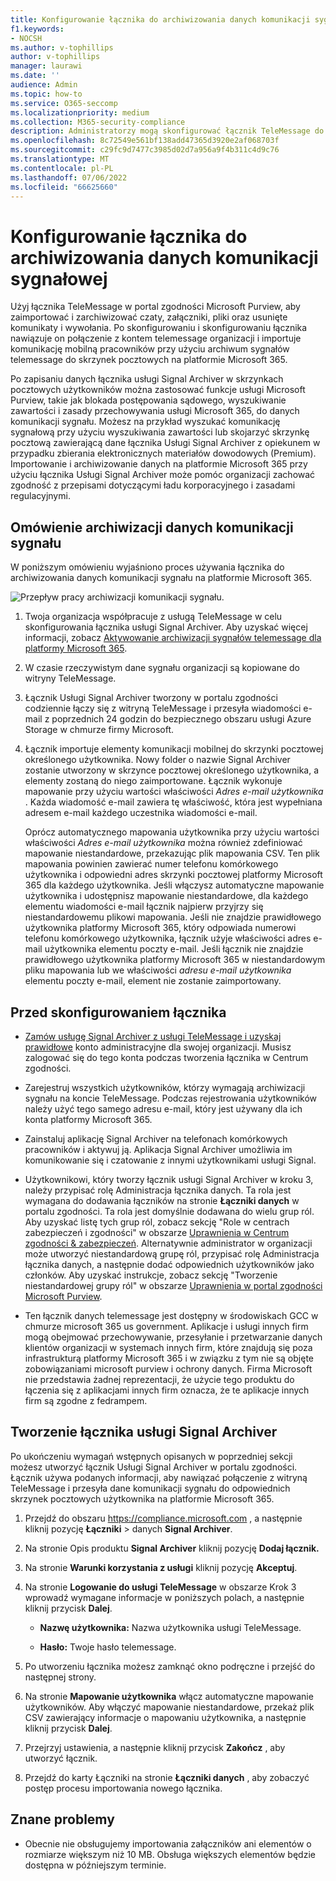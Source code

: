 ```yaml
---
title: Konfigurowanie łącznika do archiwizowania danych komunikacji sygnałowej na platformie Microsoft 365
f1.keywords:
- NOCSH
ms.author: v-tophillips
author: v-tophillips
manager: laurawi
ms.date: ''
audience: Admin
ms.topic: how-to
ms.service: O365-seccomp
ms.localizationpriority: medium
ms.collection: M365-security-compliance
description: Administratorzy mogą skonfigurować łącznik TeleMessage do importowania i archiwizowania danych komunikacji sygnału na platformie Microsoft 365. Dzięki temu można archiwizować dane ze źródeł danych innych firm w usłudze Microsoft 365, aby można było zarządzać danymi innych firm za pomocą funkcji zgodności, takich jak archiwizowanie prawne, wyszukiwanie zawartości i zasady przechowywania.
ms.openlocfilehash: 8c72549e561bf138add47365d3920e2af068703f
ms.sourcegitcommit: c29fc9d7477c3985d02d7a956a9f4b311c4d9c76
ms.translationtype: MT
ms.contentlocale: pl-PL
ms.lasthandoff: 07/06/2022
ms.locfileid: "66625660"
---
```

# <a name="set-up-a-connector-to-archive-signal-communications-data"></a>Konfigurowanie łącznika do archiwizowania danych komunikacji sygnałowej

Użyj łącznika TeleMessage w portal zgodności Microsoft Purview, aby zaimportować i zarchiwizować czaty, załączniki, pliki oraz usunięte komunikaty i wywołania. Po skonfigurowaniu i skonfigurowaniu łącznika nawiązuje on połączenie z kontem telemessage organizacji i importuje komunikację mobilną pracowników przy użyciu archiwum sygnałów telemessage do skrzynek pocztowych na platformie Microsoft 365.

Po zapisaniu danych łącznika usługi Signal Archiver w skrzynkach pocztowych użytkowników można zastosować funkcje usługi Microsoft Purview, takie jak blokada postępowania sądowego, wyszukiwanie zawartości i zasady przechowywania usługi Microsoft 365, do danych komunikacji sygnału. Możesz na przykład wyszukać komunikację sygnałową przy użyciu wyszukiwania zawartości lub skojarzyć skrzynkę pocztową zawierającą dane łącznika Usługi Signal Archiver z opiekunem w przypadku zbierania elektronicznych materiałów dowodowych (Premium). Importowanie i archiwizowanie danych na platformie Microsoft 365 przy użyciu łącznika Usługi Signal Archiver może pomóc organizacji zachować zgodność z przepisami dotyczącymi ładu korporacyjnego i zasadami regulacyjnymi.

## <a name="overview-of-archiving-signal-communications-data"></a>Omówienie archiwizacji danych komunikacji sygnału

W poniższym omówieniu wyjaśniono proces używania łącznika do archiwizowania danych komunikacji sygnału na platformie Microsoft 365.

![Przepływ pracy archiwizacji komunikacji sygnału.](../media/SignalConnectorWorkflow.png)

1. Twoja organizacja współpracuje z usługą TeleMessage w celu skonfigurowania łącznika usługi Signal Archiver. Aby uzyskać więcej informacji, zobacz [Aktywowanie archiwizacji sygnałów telemessage dla platformy Microsoft 365](https://www.telemessage.com/microsoft-365-activation-for-signal-archiver/).

2. W czasie rzeczywistym dane sygnału organizacji są kopiowane do witryny TeleMessage.

3. Łącznik Usługi Signal Archiver tworzony w portalu zgodności codziennie łączy się z witryną TeleMessage i przesyła wiadomości e-mail z poprzednich 24 godzin do bezpiecznego obszaru usługi Azure Storage w chmurze firmy Microsoft.

4. Łącznik importuje elementy komunikacji mobilnej do skrzynki pocztowej określonego użytkownika. Nowy folder o nazwie Signal Archiver zostanie utworzony w skrzynce pocztowej określonego użytkownika, a elementy zostaną do niego zaimportowane. Łącznik wykonuje mapowanie przy użyciu wartości właściwości *Adres e-mail użytkownika* . Każda wiadomość e-mail zawiera tę właściwość, która jest wypełniana adresem e-mail każdego uczestnika wiadomości e-mail.

   Oprócz automatycznego mapowania użytkownika przy użyciu wartości właściwości *Adres e-mail użytkownika* można również zdefiniować mapowanie niestandardowe, przekazując plik mapowania CSV. Ten plik mapowania powinien zawierać numer telefonu komórkowego użytkownika i odpowiedni adres skrzynki pocztowej platformy Microsoft 365 dla każdego użytkownika. Jeśli włączysz automatyczne mapowanie użytkownika i udostępnisz mapowanie niestandardowe, dla każdego elementu wiadomości e-mail łącznik najpierw przyjrzy się niestandardowemu plikowi mapowania. Jeśli nie znajdzie prawidłowego użytkownika platformy Microsoft 365, który odpowiada numerowi telefonu komórkowego użytkownika, łącznik użyje właściwości adres e-mail użytkownika elementu poczty e-mail. Jeśli łącznik nie znajdzie prawidłowego użytkownika platformy Microsoft 365 w niestandardowym pliku mapowania lub we właściwości *adresu e-mail użytkownika* elementu poczty e-mail, element nie zostanie zaimportowany.

## <a name="before-you-set-up-a-connector"></a>Przed skonfigurowaniem łącznika

- [Zamów usługę Signal Archiver z usługi TeleMessage i uzyskaj prawidłowe](https://www.telemessage.com/mobile-archiver/order-mobile-archiver-for-o365/) konto administracyjne dla swojej organizacji. Musisz zalogować się do tego konta podczas tworzenia łącznika w Centrum zgodności.

- Zarejestruj wszystkich użytkowników, którzy wymagają archiwizacji sygnału na koncie TeleMessage. Podczas rejestrowania użytkowników należy użyć tego samego adresu e-mail, który jest używany dla ich konta platformy Microsoft 365.

- Zainstaluj aplikację Signal Archiver na telefonach komórkowych pracowników i aktywuj ją. Aplikacja Signal Archiver umożliwia im komunikowanie się i czatowanie z innymi użytkownikami usługi Signal.

- Użytkownikowi, który tworzy łącznik usługi Signal Archiver w kroku 3, należy przypisać rolę Administracja łącznika danych. Ta rola jest wymagana do dodawania łączników na stronie **Łączniki danych** w portalu zgodności. Ta rola jest domyślnie dodawana do wielu grup ról. Aby uzyskać listę tych grup ról, zobacz sekcję "Role w centrach zabezpieczeń i zgodności" w obszarze [Uprawnienia w Centrum zgodności & zabezpieczeń](../security/office-365-security/permissions-in-the-security-and-compliance-center.md#roles-in-the-security--compliance-center). Alternatywnie administrator w organizacji może utworzyć niestandardową grupę ról, przypisać rolę Administracja łącznika danych, a następnie dodać odpowiednich użytkowników jako członków. Aby uzyskać instrukcje, zobacz sekcję "Tworzenie niestandardowej grupy ról" w obszarze [Uprawnienia w portal zgodności Microsoft Purview](microsoft-365-compliance-center-permissions.md#create-a-custom-role-group).

- Ten łącznik danych telemessage jest dostępny w środowiskach GCC w chmurze microsoft 365 us government. Aplikacje i usługi innych firm mogą obejmować przechowywanie, przesyłanie i przetwarzanie danych klientów organizacji w systemach innych firm, które znajdują się poza infrastrukturą platformy Microsoft 365 i w związku z tym nie są objęte zobowiązaniami microsoft purview i ochrony danych. Firma Microsoft nie przedstawia żadnej reprezentacji, że użycie tego produktu do łączenia się z aplikacjami innych firm oznacza, że te aplikacje innych firm są zgodne z fedrampem.

## <a name="create-a-signal-archiver-connector"></a>Tworzenie łącznika usługi Signal Archiver

Po ukończeniu wymagań wstępnych opisanych w poprzedniej sekcji możesz utworzyć łącznik Usługi Signal Archiver w portalu zgodności. Łącznik używa podanych informacji, aby nawiązać połączenie z witryną TeleMessage i przesyła dane komunikacji sygnału do odpowiednich skrzynek pocztowych użytkownika na platformie Microsoft 365.

1. Przejdź do obszaru <https://compliance.microsoft.com> , a następnie kliknij pozycję **Łączniki** >  danych **Signal Archiver**.

2. Na stronie Opis produktu **Signal Archiver** kliknij pozycję **Dodaj łącznik.**

3. Na stronie **Warunki korzystania z usługi** kliknij pozycję **Akceptuj**.

4. Na stronie **Logowanie do usługi TeleMessage** w obszarze Krok 3 wprowadź wymagane informacje w poniższych polach, a następnie kliknij przycisk **Dalej**.

    - **Nazwę użytkownika:** Nazwa użytkownika usługi TeleMessage.

    - **Hasło:** Twoje hasło telemessage.

5. Po utworzeniu łącznika możesz zamknąć okno podręczne i przejść do następnej strony.

6. Na stronie **Mapowanie użytkownika** włącz automatyczne mapowanie użytkowników. Aby włączyć mapowanie niestandardowe, przekaż plik CSV zawierający informacje o mapowaniu użytkownika, a następnie kliknij przycisk **Dalej**.

7. Przejrzyj ustawienia, a następnie kliknij przycisk **Zakończ** , aby utworzyć łącznik.

8. Przejdź do karty Łączniki na stronie **Łączniki danych** , aby zobaczyć postęp procesu importowania nowego łącznika.

## <a name="known-issues"></a>Znane problemy

- Obecnie nie obsługujemy importowania załączników ani elementów o rozmiarze większym niż 10 MB. Obsługa większych elementów będzie dostępna w późniejszym terminie.
